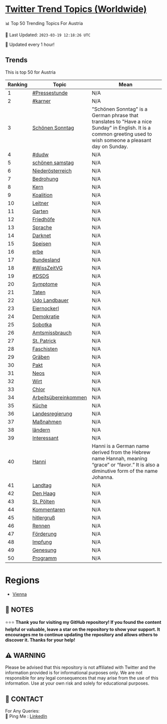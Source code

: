 [Twitter Trend Topics (Worldwide)](https://github.com/ErcinDedeoglu/Twitter-Trend-Topics)
==========


📊 Top 50 Trending Topics For Austria

📆 Last Updated: `2023-03-19 12:18:26 UTC`

🔧 Updated every 1 hour!


## Trends

This is top 50 for Austria

| Ranking | Topic | Mean |
| ------- | ------------ | ------------ |
| 1 | [#Pressestunde](http://twitter.com/search?q=%23Pressestunde) | N/A |
| 2 | [#karner](http://twitter.com/search?q=%23karner) | N/A |
| 3 | [Schönen Sonntag](http://twitter.com/search?q=Sch%c3%b6nen+Sonntag) | "Schönen Sonntag" is a German phrase that translates to "Have a nice Sunday" in English. It is a common greeting used to wish someone a pleasant day on Sunday. |
| 4 | [#dudw](http://twitter.com/search?q=%23dudw) | N/A |
| 5 | [schönen samstag](http://twitter.com/search?q=sch%c3%b6nen+samstag) | N/A |
| 6 | [Niederösterreich](http://twitter.com/search?q=Nieder%c3%b6sterreich) | N/A |
| 7 | [Bedrohung](http://twitter.com/search?q=Bedrohung) | N/A |
| 8 | [Kern](http://twitter.com/search?q=Kern) | N/A |
| 9 | [Koalition](http://twitter.com/search?q=Koalition) | N/A |
| 10 | [Leitner](http://twitter.com/search?q=Leitner) | N/A |
| 11 | [Garten](http://twitter.com/search?q=Garten) | N/A |
| 12 | [Friedhöfe](http://twitter.com/search?q=Friedh%c3%b6fe) | N/A |
| 13 | [Sprache](http://twitter.com/search?q=Sprache) | N/A |
| 14 | [Darknet](http://twitter.com/search?q=Darknet) | N/A |
| 15 | [Speisen](http://twitter.com/search?q=Speisen) | N/A |
| 16 | [erbe](http://twitter.com/search?q=erbe) | N/A |
| 17 | [Bundesland](http://twitter.com/search?q=Bundesland) | N/A |
| 18 | [#WissZeitVG](http://twitter.com/search?q=%23WissZeitVG) | N/A |
| 19 | [#DSDS](http://twitter.com/search?q=%23DSDS) | N/A |
| 20 | [Symptome](http://twitter.com/search?q=Symptome) | N/A |
| 21 | [Taten](http://twitter.com/search?q=Taten) | N/A |
| 22 | [Udo Landbauer](http://twitter.com/search?q=Udo+Landbauer) | N/A |
| 23 | [Eiernockerl](http://twitter.com/search?q=Eiernockerl) | N/A |
| 24 | [Demokratie](http://twitter.com/search?q=Demokratie) | N/A |
| 25 | [Sobotka](http://twitter.com/search?q=Sobotka) | N/A |
| 26 | [Amtsmissbrauch](http://twitter.com/search?q=Amtsmissbrauch) | N/A |
| 27 | [St. Patrick](http://twitter.com/search?q=St.+Patrick) | N/A |
| 28 | [Faschisten](http://twitter.com/search?q=Faschisten) | N/A |
| 29 | [Gräben](http://twitter.com/search?q=Gr%c3%a4ben) | N/A |
| 30 | [Pakt](http://twitter.com/search?q=Pakt) | N/A |
| 31 | [Neos](http://twitter.com/search?q=Neos) | N/A |
| 32 | [Wirt](http://twitter.com/search?q=Wirt) | N/A |
| 33 | [Chlor](http://twitter.com/search?q=Chlor) | N/A |
| 34 | [Arbeitsübereinkommen](http://twitter.com/search?q=Arbeits%c3%bcbereinkommen) | N/A |
| 35 | [Küche](http://twitter.com/search?q=K%c3%bcche) | N/A |
| 36 | [Landesregierung](http://twitter.com/search?q=Landesregierung) | N/A |
| 37 | [Maßnahmen](http://twitter.com/search?q=Ma%c3%9fnahmen) | N/A |
| 38 | [ländern](http://twitter.com/search?q=l%c3%a4ndern) | N/A |
| 39 | [Interessant](http://twitter.com/search?q=Interessant) | N/A |
| 40 | [Hanni](http://twitter.com/search?q=Hanni) | Hanni is a German name derived from the Hebrew name Hannah, meaning “grace” or “favor.” It is also a diminutive form of the name Johanna. |
| 41 | [Landtag](http://twitter.com/search?q=Landtag) | N/A |
| 42 | [Den Haag](http://twitter.com/search?q=Den+Haag) | N/A |
| 43 | [St. Pölten](http://twitter.com/search?q=St.+P%c3%b6lten) | N/A |
| 44 | [Kommentaren](http://twitter.com/search?q=Kommentaren) | N/A |
| 45 | [hitlergruß](http://twitter.com/search?q=hitlergru%c3%9f) | N/A |
| 46 | [Rennen](http://twitter.com/search?q=Rennen) | N/A |
| 47 | [Förderung](http://twitter.com/search?q=F%c3%b6rderung) | N/A |
| 48 | [Impfung](http://twitter.com/search?q=Impfung) | N/A |
| 49 | [Genesung](http://twitter.com/search?q=Genesung) | N/A |
| 50 | [Programm](http://twitter.com/search?q=Programm) | N/A |



# Regions

* [Vienna](</Austria/Vienna.md>)



## 📝 NOTES

⭐⭐⭐ **Thank you for visiting my GitHub repository! If you found the content helpful or valuable, leave a star on the repository to show your support. It encourages me to continue updating the repository and allows others to discover it. Thanks for your help!**


## ⚠️ WARNING

Please be advised that this repository is not affiliated with Twitter and the information provided is for informational purposes only. We are not responsible for any legal consequences that may arise from the use of this information. Use at your own risk and solely for educational purposes.


## 📨 CONTACT

 For Any Queries:  
            🏓 Ping Me : [LinkedIn](https://www.linkedin.com/in/ercindedeoglu/)
